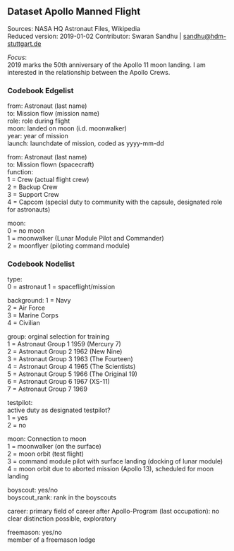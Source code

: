 
## Dataset Apollo Manned Flight ##  
Sources: NASA HQ Astronaut Files, Wikipedia  
Reduced version: 2019-01-02
Contributor: Swaran Sandhu | sandhu@hdm-stuttgart.de  

*Focus*:   
2019 marks the 50th anniversary of the Apollo 11 moon landing. I am interested in the relationship between the Apollo Crews.  

### Codebook Edgelist  
from: Astronaut (last name)   
to: Mission flow (mission name)  
role: role during flight  
moon: landed on moon (i.d. moonwalker)  
year: year of mission  
launch: launchdate of mission, coded as yyyy-mm-dd  

from: Astronaut (last name)   
to: Mission flown (spacecraft)  
function:  
1 = Crew (actual flight crew)  
2 = Backup Crew  
3 = Support Crew  
4 = Capcom (special duty to community with the capsule, designated role for astronauts) 

moon:  
0 = no moon   
1 = moonwalker (Lunar Module Pilot and Commander)   
2 = moonflyer (piloting command module)  
  
### Codebook Nodelist  
  
type:  
0 = astronaut
1 = spaceflight/mission

background:
1 = Navy  
2 = Air Force  
3 = Marine Corps  
4 = Civilian  

group: orginal selection for training  
1 = Astronaut Group 1 1959 (Mercury 7)  
2 = Astronaut Group 2 1962 (New Nine)  
3 = Astronaut Group 3 1963 (The Fourteen)     
4 = Astronaut Group 4 1965 (The Scientists)    
5 = Astronaut Group 5 1966 (The Original 19)    
6 = Astronaut Group 6 1967 (XS-11)  
7 = Astronaut Group 7 1969   
   
testpilot:  
active duty as designated testpilot?  
1 = yes  
2 = no  
  
  
moon: Connection to moon  
1 = moonwalker (on the surface)  
2 = moon orbit (test flight)  
3 = command module pilot with surface landing (docking of lunar module)  
4 = moon orbit due to aborted mission (Apollo 13), scheduled for moon landing  
  
boyscout: yes/no  
boyscout_rank: rank in the boyscouts     
  
career: primary field of career after Apollo-Program (last occupation): 
no clear distinction possible, exploratory
  
freemason: yes/no  
member of a freemason lodge  
  





